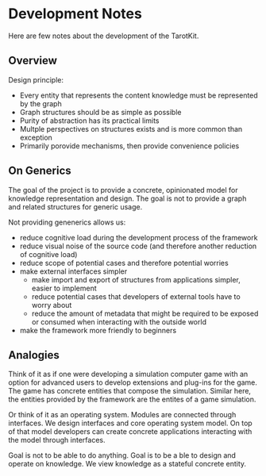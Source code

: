# Development Notes

Here are few notes about the development of the TarotKit.

## Overview

Design principle:

- Every entity that represents the content knowledge must be represented by the
  graph
- Graph structures should be as simple as possible
- Purity of abstraction has its practical limits
- Multple perspectives on structures exists and is more common than exception
- Primarily porovide mechanisms, then provide convenience policies

## On Generics

The goal of the project is to provide a concrete, opinionated model for knowledge
representation and design. The goal is not to provide a graph and related
structures for generic usage.

Not providing genenerics allows us:

- reduce cognitive load during the development process of the framework
- reduce visual noise of the source code (and therefore another reduction of 
  cognitive load)
- reduce scope of potential cases and therefore potential worries
- make external interfaces simpler
    - make import and export of structures from applications simpler, easier
      to implement
    - reduce potential cases that developers of external tools have to worry
      about
    - reduce the amount of metadata that might be required to be exposed or 
      consumed when interacting with the outside world
- make the framework more friendly to beginners

## Analogies

Think of it as if one were developing a simulation computer game with an option
for advanced users to develop extensions and plug-ins for the game. The game has
concrete entities that compose the simulation. Similar here, the entities
provided by the framework are the entites of a game simulation.

Or think of it as an operating system. Modules are connected through interfaces.
We design interfaces and core operating system model. On top of that model
developers can create concrete applications interacting with the model through
interfaces.

Goal is not to be able to do anything. Goal is to be a ble to design 
and operate on knowledge. We view knowledge as a stateful concrete entity.
